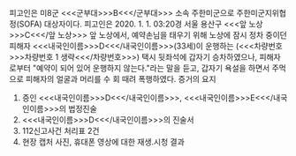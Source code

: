 피고인은 미8군 <<<군부대>>>B<<</군부대>>> 소속 주한미군으로 주한미군지위협정(SOFA) 대상자이다.
피고인은 2020. 1. 1. 03:20경 서울 용산구 <<<앞 노상>>>C<<</앞 노상>>> 앞 노상에서, 예약손님을 태우기 위해 노상에 잠시 정차 중이던 피해자 <<<내국인이름>>>D<<</내국인이름>>>(33세)이 운행하는 (<<<차량번호>>>차량번호 1 생략<<</차량번호>>>) 택시 뒷좌석에 갑자기 승차하였으나, 피해자로부터 "예약이 되어 있어 운행하지 않는다."라는 말을 듣고, 갑자기 욕설을 하면서 주먹으로 피해자의 얼굴과 머리를 수 회 때려 폭행하였다. 증거의 요지
1. 증인 <<<내국인이름>>>D<<</내국인이름>>>, <<<내국인이름>>>E<<</내국인이름>>>의 법정진술
1. <<<내국인이름>>>D<<</내국인이름>>>의 진술서
1. 112신고사건 처리표 2건
1. 현장 캡처 사진, 휴대폰 영상에 대한 재생․시청 결과